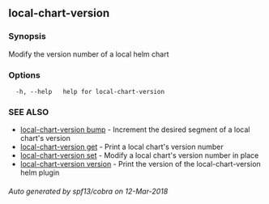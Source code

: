 ## local-chart-version



### Synopsis


Modify the version number of a local helm chart

### Options

```
  -h, --help   help for local-chart-version
```

### SEE ALSO
* [local-chart-version bump](local-chart-version_bump.md)	 - Increment the desired segment of a local chart's version
* [local-chart-version get](local-chart-version_get.md)	 - Print a local chart's version number
* [local-chart-version set](local-chart-version_set.md)	 - Modify a local chart's version number in place
* [local-chart-version version](local-chart-version_version.md)	 - Print the version of the local-chart-version helm plugin

###### Auto generated by spf13/cobra on 12-Mar-2018
